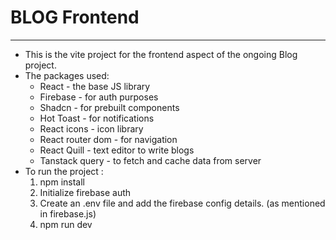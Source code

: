 <h1>BLOG Frontend</h1>
<hr/>
<p>
<ul>
<li>This is the vite project for the frontend aspect of the ongoing Blog project. </li>
<li>The packages used:
    <ul>
    <li>React - the base JS library</li>
    <li>Firebase - for auth purposes</li>
    <li>Shadcn - for prebuilt components</li>
    <li>Hot Toast - for notifications</li>
    <li>React icons - icon library</li>
    <li>React router dom - for navigation</li>
    <li>React Quill - text editor to write blogs</li>
    <li>Tanstack query - to fetch and cache data from server</li>
    </ul>
</li>
<li>To run the project : 
    <ol>
    <li>npm install</li>
    <li>Initialize firebase auth</li>
    <li>Create an .env file and add the firebase config details. (as mentioned in firebase.js)</li>
    <li>npm run dev</li>
    </ol>
</li>
</ul>
</p>